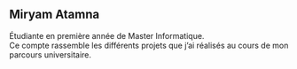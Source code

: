 ## Miryam Atamna

Étudiante en première année de Master Informatique.  
Ce compte rassemble les différents projets que j’ai réalisés au cours de mon parcours universitaire.
